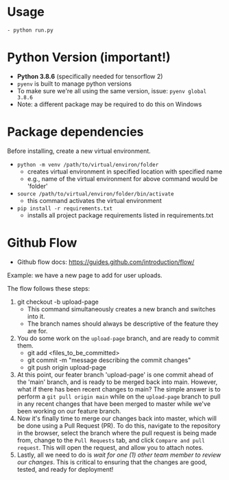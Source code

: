 # Usage
	- python run.py

# Python Version (important!)
* **Python 3.8.6** (specifically needed for tensorflow 2)
* `pyenv` is built to manage python versions
* To make sure we're all using the same version, issue: `pyenv global 3.8.6`
* Note: a different package may be required to do this on Windows

# Package dependencies
Before installing, create a new virtual environment.
* `python -m venv /path/to/virtual/environ/folder`
	- creates virtual environment in specified location with specified name
	- e.g., name of the virtual environment for above command would be 'folder'
* `source /path/to/virtual/environ/folder/bin/activate`
	- this command activates the virtual environment
* `pip install -r requirements.txt`
	-  installs all project package requirements listed in requirements.txt

# Github Flow
- Github flow docs: https://guides.github.com/introduction/flow/
	
Example: we have a new page to add for user uploads.

The flow follows these steps:
1) git checkout -b upload-page
	- This command simultaneously creates a new branch and switches into it.
	- The branch names should always be descriptive of the feature they are for.
2) You do some work on the `upload-page` branch, and are ready to commit them.
	- git add <files_to_be_committed>
	- git commit -m "message describing the commit changes"
	- git push origin upload-page
3) At this point, our feater branch 'upload-page' is one commit ahead of the 'main' branch,
   and is ready to be merged back into main. However, what if there has been recent changes to main?
   The simple answer is to perform a `git pull origin main` while on the `upload-page` branch to 
   pull in any recent changes that have been merged to master while we've been working on our feature branch.
4) Now it's finally time to merge our changes back into master, which will be done using a Pull Request (PR).
   To do this, navigate to the repository in the browser, select the branch where the pull request is being
   made from, change to the  `Pull Requests` tab, and click `Compare and pull request`. This will open the request, 
   and allow you to attach notes.
5) Lastly, all we need to do is *wait for one (1) other team member to review our changes*. This is critical 
   to ensuring that the changes are good, tested, and ready for deployment!
